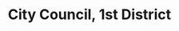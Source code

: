 ---
title: City Council, 1st District
layout: division
categories:
    - chattanooga
excerpt:
ocdid: /country:us/state:tn/place:chattanooga/council_district:1/
---
